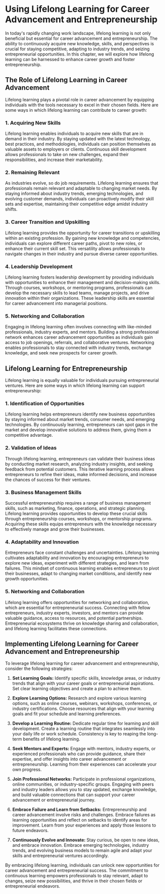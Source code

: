 Using Lifelong Learning for Career Advancement and Entrepreneurship
==============================================================================

In today's rapidly changing work landscape, lifelong learning is not only beneficial but essential for career advancement and entrepreneurship. The ability to continuously acquire new knowledge, skills, and perspectives is crucial for staying competitive, adapting to industry trends, and seizing entrepreneurial opportunities. In this chapter, we will explore how lifelong learning can be harnessed to enhance career growth and foster entrepreneurship.

The Role of Lifelong Learning in Career Advancement
---------------------------------------------------

Lifelong learning plays a pivotal role in career advancement by equipping individuals with the tools necessary to excel in their chosen fields. Here are some ways in which lifelong learning can contribute to career growth:

### 1. **Acquiring New Skills**

Lifelong learning enables individuals to acquire new skills that are in demand in their industry. By staying updated with the latest technology, best practices, and methodologies, individuals can position themselves as valuable assets to employers or clients. Continuous skill development allows professionals to take on new challenges, expand their responsibilities, and increase their marketability.

### 2. **Remaining Relevant**

As industries evolve, so do job requirements. Lifelong learning ensures that professionals remain relevant and adaptable to changing market needs. By staying informed about industry trends, emerging technologies, and evolving customer demands, individuals can proactively modify their skill sets and expertise, maintaining their competitive edge amidst industry shifts.

### 3. **Career Transition and Upskilling**

Lifelong learning provides the opportunity for career transitions or upskilling within an existing profession. By gaining new knowledge and competencies, individuals can explore different career paths, pivot to new roles, or enhance their current skill set. This versatility allows professionals to navigate changes in their industry and pursue diverse career opportunities.

### 4. **Leadership Development**

Lifelong learning fosters leadership development by providing individuals with opportunities to enhance their management and decision-making skills. Through courses, workshops, or mentoring programs, professionals can develop the necessary skills to lead teams, manage projects, and drive innovation within their organizations. These leadership skills are essential for career advancement into managerial positions.

### 5. **Networking and Collaboration**

Engaging in lifelong learning often involves connecting with like-minded professionals, industry experts, and mentors. Building a strong professional network enhances career advancement opportunities as individuals gain access to job openings, referrals, and collaborative ventures. Networking enables professionals to stay connected with industry trends, exchange knowledge, and seek new prospects for career growth.

Lifelong Learning for Entrepreneurship
--------------------------------------

Lifelong learning is equally valuable for individuals pursuing entrepreneurial ventures. Here are some ways in which lifelong learning can support entrepreneurship:

### 1. **Identification of Opportunities**

Lifelong learning helps entrepreneurs identify new business opportunities by staying informed about market trends, consumer needs, and emerging technologies. By continuously learning, entrepreneurs can spot gaps in the market and develop innovative solutions to address them, giving them a competitive advantage.

### 2. **Validation of Ideas**

Through lifelong learning, entrepreneurs can validate their business ideas by conducting market research, analyzing industry insights, and seeking feedback from potential customers. This iterative learning process allows entrepreneurs to refine their ideas, make informed decisions, and increase the chances of success for their ventures.

### 3. **Business Management Skills**

Successful entrepreneurship requires a range of business management skills, such as marketing, finance, operations, and strategic planning. Lifelong learning provides opportunities to develop these crucial skills through entrepreneurship courses, workshops, or mentorship programs. Acquiring these skills equips entrepreneurs with the knowledge necessary to effectively manage and grow their businesses.

### 4. **Adaptability and Innovation**

Entrepreneurs face constant challenges and uncertainties. Lifelong learning cultivates adaptability and innovation by encouraging entrepreneurs to explore new ideas, experiment with different strategies, and learn from failures. This mindset of continuous learning enables entrepreneurs to pivot their businesses, adapt to changing market conditions, and identify new growth opportunities.

### 5. **Networking and Collaboration**

Lifelong learning offers opportunities for networking and collaboration, which are essential for entrepreneurial success. Connecting with fellow entrepreneurs, industry experts, investors, and mentors can provide valuable guidance, access to resources, and potential partnerships. Entrepreneurial ecosystems thrive on knowledge sharing and collaboration, and lifelong learning facilitates these connections.

Implementing Lifelong Learning for Career Advancement and Entrepreneurship
--------------------------------------------------------------------------

To leverage lifelong learning for career advancement and entrepreneurship, consider the following strategies:

1. **Set Learning Goals:** Identify specific skills, knowledge areas, or industry trends that align with your career goals or entrepreneurial aspirations. Set clear learning objectives and create a plan to achieve them.

2. **Explore Learning Options:** Research and explore various learning options, such as online courses, webinars, workshops, conferences, or industry certifications. Choose resources that align with your learning goals and fit your schedule and learning preferences.

3. **Develop a Learning Routine:** Dedicate regular time for learning and skill development. Create a learning routine that integrates seamlessly into your daily life or work schedule. Consistency is key to reaping the long-term benefits of lifelong learning.

4. **Seek Mentors and Experts:** Engage with mentors, industry experts, or experienced professionals who can provide guidance, share their expertise, and offer insights into career advancement or entrepreneurship. Learning from their experiences can accelerate your own progress.

5. **Join Professional Networks:** Participate in professional organizations, online communities, or industry-specific groups. Engaging with peers and industry leaders allows you to stay updated, exchange knowledge, and build valuable connections that can support your career advancement or entrepreneurial journey.

6. **Embrace Failure and Learn from Setbacks:** Entrepreneurship and career advancement involve risks and challenges. Embrace failures as learning opportunities and reflect on setbacks to identify areas for improvement. Learn from your experiences and apply those lessons to future endeavors.

7. **Continuously Evolve and Innovate:** Stay curious, be open to new ideas, and embrace innovation. Embrace emerging technologies, industry trends, and evolving business models to remain agile and adapt your skills and entrepreneurial ventures accordingly.

By embracing lifelong learning, individuals can unlock new opportunities for career advancement and entrepreneurial success. The commitment to continuous learning empowers professionals to stay relevant, adapt to changes, seize new possibilities, and thrive in their chosen fields or entrepreneurial endeavors.
